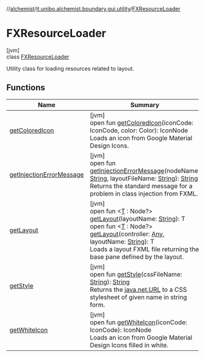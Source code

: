 //[alchemist](../../../index.md)/[it.unibo.alchemist.boundary.gui.utility](../index.md)/[FXResourceLoader](index.md)

# FXResourceLoader

[jvm]\
class [FXResourceLoader](index.md)

Utility class for loading resources related to layout.

## Functions

| Name | Summary |
|---|---|
| [getColoredIcon](get-colored-icon.md) | [jvm]<br>open fun [getColoredIcon](get-colored-icon.md)(iconCode: IconCode, color: Color): IconNode<br>Loads an icon from Google Material Design Icons. |
| [getInjectionErrorMessage](get-injection-error-message.md) | [jvm]<br>open fun [getInjectionErrorMessage](get-injection-error-message.md)(nodeName: [String](https://docs.oracle.com/javase/8/docs/api/java/lang/String.html), layoutFileName: [String](https://docs.oracle.com/javase/8/docs/api/java/lang/String.html)): [String](https://docs.oracle.com/javase/8/docs/api/java/lang/String.html)<br>Returns the standard message for a problem in class injection from FXML. |
| [getLayout](get-layout.md) | [jvm]<br>open fun <[T](get-layout.md) : Node?> [getLayout](get-layout.md)(layoutName: [String](https://docs.oracle.com/javase/8/docs/api/java/lang/String.html)): T<br>open fun <[T](get-layout.md) : Node?> [getLayout](get-layout.md)(controller: [Any](https://kotlinlang.org/api/latest/jvm/stdlib/kotlin/-any/index.html), layoutName: [String](https://docs.oracle.com/javase/8/docs/api/java/lang/String.html)): T<br>Loads a layout FXML file returning the base pane defined by the layout. |
| [getStyle](get-style.md) | [jvm]<br>open fun [getStyle](get-style.md)(cssFileName: [String](https://docs.oracle.com/javase/8/docs/api/java/lang/String.html)): [String](https://docs.oracle.com/javase/8/docs/api/java/lang/String.html)<br>Returns the [java.net.URL](https://docs.oracle.com/javase/8/docs/api/java/net/URL.html) to a CSS stylesheet of given name in string form. |
| [getWhiteIcon](get-white-icon.md) | [jvm]<br>open fun [getWhiteIcon](get-white-icon.md)(iconCode: IconCode): IconNode<br>Loads an icon from Google Material Design Icons filled in white. |
